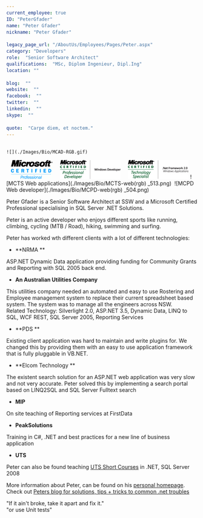 ```yaml
---
current_employee: true
ID: "PeterGfader"
name: "Peter Gfader"
nickname: "Peter Gfader"

legacy_page_url: "/AboutUs/Employees/Pages/Peter.aspx"
category: "Developers"
role:  "Senior Software Architect"
qualifications:  "MSc, Diplom Ingenieur, Dipl.Ing"
location: ""

blog:  ""
website:  ""
facebook:  ""
twitter:  ""
linkedin:  ""
skype:  ""

quote:  "Carpe diem, et noctem."
---
```


## 
    ![](./Images/Bio/MCAD-RGB.gif) 
   ![](./Images/Bio/mcp-rgb.gif) 
    ![](./Images/Bio/MCPD-windev-rgb_505.jpg) 
    ![](./Images/Bio/MCTS-dotnet-2-windows-apps-rgb_512.jpg) 
 ![MCTS Web applications](./Images/Bio/MCTS-web(rgb) 
_513.png)  ![MCPD Web developer](./Images/Bio/MCPD-web(rgb) 
_504.png)

 Peter Gfader is a Senior Software Architect at SSW and a Microsoft Certified Professional specialising in SQL Server .NET Solutions. 

Peter is an active developer who enjoys different sports like running, climbing, cycling (MTB / Road), hiking, swimming and surfing.

Peter has worked wth different clients with a lot of different technologies:

*   **NRMA **

ASP.NET Dynamic Data application providing funding for Community Grants and Reporting with SQL 2005 back end.

*   **An Australian Utilities Company** 

This utilities company needed an automated and easy to use Rostering and Employee management system to replace their current spreadsheet based system. The system was to manage all the engineers across NSW.  
 Related Technology: Silverlight 2.0, ASP.NET 3.5, Dynamic Data, LINQ to SQL, WCF REST, SQL Server 2005, Reporting Services 

*   **PDS **

Existing client application was hard to maintain and write plugins for. We changed this by providing them with an easy to use application framework that is fully pluggable in VB.NET.

*   **Elcom Technology **

The existent search solution for an ASP.NET web application was very slow and not very accurate. Peter solved this by implementing a search portal based on LINQ2SQL and SQL Server Fulltext search

*   **MIP** 

On site teaching of Reporting services at FirstData

*   **PeakSolutions** 

Training in C#, .NET and best practices for a new line of business application  

*   **UTS** 

Peter can also be found teaching [UTS Short Courses](http://it.uts.edu.au/course/shortcourse/programming/) in .NET, SQL Server 2008

More information about Peter, can be found on his [personal homepage](http://www.gfader.com/ "Peter Gfader Homepage"). Check out [Peters blog for solutions, tips + tricks to common .net troubles](http://peitor.blogspot.com/ ".net problems and solutions") 

"If it ain't broke, take it apart and fix it."   
 "or use Unit tests"